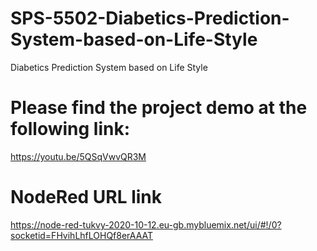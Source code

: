 # SPS-5502-Diabetics-Prediction-System-based-on-Life-Style
Diabetics Prediction System based on Life Style

# Please find the project demo at the following link:

https://youtu.be/5QSqVwvQR3M

# NodeRed URL link

https://node-red-tukvy-2020-10-12.eu-gb.mybluemix.net/ui/#!/0?socketid=FHvihLhfLOHQf8erAAAT
